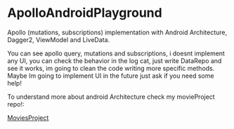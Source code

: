 # ApolloAndroidPlayground
Apollo (mutations, subscriptions) implementation with Android Architecture, Dagger2, ViewModel and LiveData.

You can see apollo query, mutations and subscriptions, i doesnt implement any UI, you can check the behavior  in the log cat, just write DataRepo and see it works, im going to clean the code writing more specific methods.
Maybe Im going to implement UI in the future just ask if you need some help!

To understand more about android Architecture check my movieProject repo!:

[MoviesProject](https://github.com/AndresMaca/MoviesProject)
